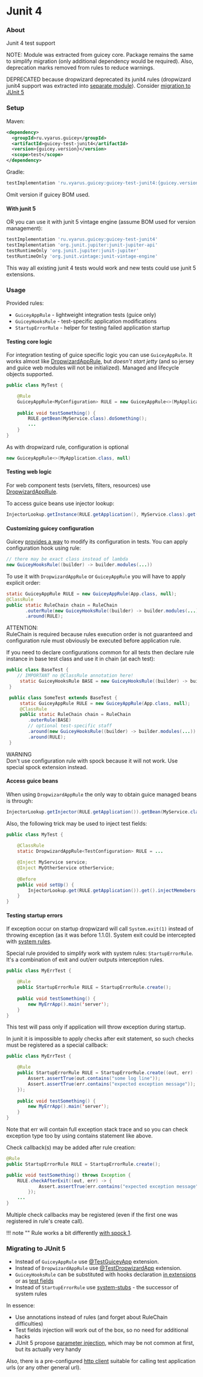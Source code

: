 # Junit 4

### About

Junit 4 test support

NOTE: Module was extracted from guicey core. Package remains the same to simplify migration (only additional dependency would be required).
Also, deprecation marks removed from rules to reduce warnings.

DEPRECATED because dropwizard deprecated its junit4 rules (dropwizard junit4 support was extracted into [separate module](https://github.com/dropwizard/dropwizard-testing-junit4)). 
Consider [migration to JUnit 5](#migrating-to-junit-5)

### Setup

Maven:

```xml
<dependency>
  <groupId>ru.vyarus.guicey</groupId>
  <artifactId>guicey-test-junit4</artifactId>
  <version>{guicey.version}</version>
  <scope>test</scope>  
</dependency>
```

Gradle:

```groovy
testImplementation 'ru.vyarus.guicey:guicey-test-junit4:{guicey.version}'
```

Omit version if guicey BOM used.

#### With junit 5

OR you can use it with junit 5 vintage engine (assume BOM used for version management):

```groovy
testImplementation 'ru.vyarus.guicey:guicey-test-junit4'
testImplementation 'org.junit.jupiter:junit-jupiter-api'
testRuntimeOnly 'org.junit.jupiter:junit-jupiter'
testRuntimeOnly 'org.junit.vintage:junit-vintage-engine'
```

This way all existing junit 4 tests would work and new tests could use junit 5 extensions.

### Usage

Provided rules:

* `GuiceyAppRule` - lightweight integration tests (guice only)
* `GuiceyHooksRule` - test-specific application modifications
* `StartupErrorRule` - helper for testing failed application startup

#### Testing core logic

For integration testing of guice specific logic you can use `GuiceyAppRule`. It works almost like
[DropwizardAppRule](https://www.dropwizard.io/en/release-2.0.x/manual/testing.html#id2),
but *doesn't start jetty* (and so jersey and guice web modules will not be initialized).
Managed and lifecycle objects supported.

```java
public class MyTest {

    @Rule
    GuiceyAppRule<MyConfiguration> RULE = new GuiceyAppRule<>(MyApplication.class, "path/to/configuration.yaml");
    
    public void testSomething() {
        RULE.getBean(MyService.class).doSomething();
        ...
    }
}
```

As with dropwizard rule, configuration is optional

```java
new GuiceyAppRule<>(MyApplication.class, null)
```

#### Testing web logic

For web component tests (servlets, filters, resources) use
[DropwizardAppRule](https://github.com/dropwizard/dropwizard-testing-junit4#usage).

To access guice beans use injector lookup:

```java
InjectorLookup.getInstance(RULE.getApplication(), MyService.class).get();
```

#### Customizing guicey configuration

Guicey [provides a way](http://xvik.github.io/dropwizard-guicey/5.4.2/guide/hooks/) to modify its configuration in tests.
You can apply configuration hook using rule:

```java
// there may be exact class instead of lambda
new GuiceyHooksRule((builder) -> builder.modules(...))
```

To use it with `DropwizardAppRule` or `GuiceyAppRule` you will have to apply explicit order:

```java
static GuiceyAppRule RULE = new GuiceyAppRule(App.class, null);
@ClassRule
public static RuleChain chain = RuleChain
       .outerRule(new GuiceyHooksRule((builder) -> builder.modules(...)))
       .around(RULE);
```

ATTENTION:  
RuleChain is required because rules execution order is not guaranteed and
configuration rule must obviously be executed before application rule.

If you need to declare configurations common for all tests then declare rule instance
in base test class and use it in chain (at each test):

```java
public class BaseTest {
    // IMPORTANT no @ClassRule annotation here!
     static GuiceyHooksRule BASE = new GuiceyHooksRule((builder) -> builder.modules(...))
 }

 public class SomeTest extends BaseTest {
     static GuiceyAppRule RULE = new GuiceyAppRule(App.class, null);
     @ClassRule
     public static RuleChain chain = RuleChain
        .outerRule(BASE)
        // optional test-specific staff
        .around(new GuiceyHooksRule((builder) -> builder.modules(...)) 
        .around(RULE);
 }
``` 

WARNING  
Don't use configuration rule with spock because it will not work. Use special spock extension instead.

#### Access guice beans

When using `DropwizardAppRule` the only way to obtain guice managed beans is through:

```java
InjectorLookup.getInjector(RULE.getApplication()).getBean(MyService.class);
```         

Also, the following trick may be used to inject test fields:

```java
public class MyTest {
    
    @ClassRule
    static DropwizardAppRule<TestConfiguration> RULE = ...

    @Inject MyService service;
    @Inject MyOtherService otherService;
    
    @Before
    public void setUp() {
        InjectorLookup.get(RULE.getApplication()).get().injectMemebers(this)
    }                    
}
```

#### Testing startup errors

If exception occur on startup dropwizard will call `System.exit(1)` instead of throwing exception (as it was before 1.1.0).
System exit could be intercepted with [system rules](http://stefanbirkner.github.io/system-rules/index.html).

Special rule provided to simplify work with system rules: `StartupErrorRule`.
It's a combination of exit and out/err outputs interception rules.

```java
public class MyErrTest {

    @Rule
    public StartupErrorRule RULE = StartupErrorRule.create();
    
    public void testSomething() {
        new MyErrApp().main('server');
    }
}
```

This test will pass only if application will throw exception during startup.

In junit it is impossible to apply checks after exit statement, so such checks
must be registered as a special callback:

```java
public class MyErrTest {

    @Rule
    public StartupErrorRule RULE = StartupErrorRule.create((out, err) -> {
        Assert.assertTrue(out.contains("some log line"));
        Assert.assertTrue(err.contains("expected exception message"));
    });
    
    public void testSomething() {
        new MyErrApp().main('server');
    }
}
```

Note that err will contain full exception stack trace and so you can check exception type too
by using contains statement like above.

Check callback(s) may be added after rule creation:

```java
@Rule
public StartupErrorRule RULE = StartupErrorRule.create();

public void testSomething() throws Exception {
    RULE.checkAfterExit((out, err) -> {
            Assert.assertTrue(err.contains("expected exception message"));
        });
    ...
}
``` 

Multiple check callbacks may be registered (even if the first one was registered in rule's
create call).

!!! note ""
Rule works a bit differently [with spock 1](../guicey-test-spock/README.md#dropwizard-startup-error).

### Migrating to JUnit 5

* Instead of `GuiceyAppRule` use [@TestGuiceyApp](http://xvik.github.io/dropwizard-guicey/5.4.2/guide/test/junit5/#testguiceyapp) extension.
* Instead of `DropwizardAppRule` use [@TestDropwizardApp](http://xvik.github.io/dropwizard-guicey/5.4.2/guide/test/junit5/#testdropwizardapp) extension.
* `GuiceyHooksRule` can be substituted with hooks declaration [in extensions](http://xvik.github.io/dropwizard-guicey/5.4.2/guide/test/junit5/#application-test-modification) or as [test fields](http://xvik.github.io/dropwizard-guicey/5.4.2/guide/test/junit5/#hook-fields)
* Instead of `StartupErrorRule` use [system-stubs](https://github.com/webcompere/system-stubs) - the successor of system rules

In essence:

* Use annotations instead of rules (and forget about RuleChain difficulties)
* Test fields injection will work out of the box, so no need for additional hacks
* JUnit 5 propose [parameter injection](http://xvik.github.io/dropwizard-guicey/5.4.2/guide/test/junit5/#parameter-injection), which may be not common at first, but its actually very handy

Also, there is a pre-configured [http client](http://xvik.github.io/dropwizard-guicey/5.4.2/guide/test/junit5/#client) suitable for calling test application urls (or any other general url).  